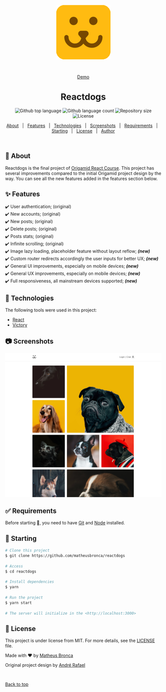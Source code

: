 <div align="center" id="top"> 
  <img src="./readme-media/icon.gif" alt="Reactdogs" />

&#xa0;

<a href="https://dogs.matheusbronca.com">Demo</a>

</div>

<h1 align="center">Reactdogs</h1>

<p align="center">
  <img alt="Github top language" src="https://img.shields.io/github/languages/top/matheusbronca/reactdogs?color=56BEB8">

  <img alt="Github language count" src="https://img.shields.io/github/languages/count/matheusbronca/reactdogs?color=56BEB8">

  <img alt="Repository size" src="https://img.shields.io/github/repo-size/matheusbronca/reactdogs?color=56BEB8">

  <img alt="License" src="https://img.shields.io/github/license/matheusbronca/reactdogs?color=56BEB8">

  <!-- <img alt="Github issues" src="https://img.shields.io/github/issues/{{YOUR_GITHUB_USERNAME}}/reactdogs?color=56BEB8" /> -->

  <!-- <img alt="Github forks" src="https://img.shields.io/github/forks/{{YOUR_GITHUB_USERNAME}}/reactdogs?color=56BEB8" /> -->

  <!-- <img alt="Github stars" src="https://img.shields.io/github/stars/{{YOUR_GITHUB_USERNAME}}/reactdogs?color=56BEB8" /> -->
</p>

<!-- Status -->

<!-- <h4 align="center">
	🚧  Reactdogs 🚀 Under construction...  🚧
</h4>

<hr> -->

<p align="center">
  <a href="#dart-about">About</a> &#xa0; | &#xa0; 
  <a href="#sparkles-features">Features</a> &#xa0; | &#xa0;
  <a href="#rocket-technologies">Technologies</a> &#xa0; | &#xa0;
  <a href="#camera-screenshots">Screenshots</a> &#xa0; | &#xa0;
  <a href="#white_check_mark-requirements">Requirements</a> &#xa0; | &#xa0;
  <a href="#checkered_flag-starting">Starting</a> &#xa0; | &#xa0;
  <a href="#memo-license">License</a> &#xa0; | &#xa0;
  <a href="https://github.com/matheusbronca" target="_blank">Author</a>
</p>

<br>

## :dart: About

Reactdogs is the final project of <a href="https://www.origamid.com/curso/react-completo/">Origamid React Course</a>. This project has several improvements compared to the initial Origamid project design by the way.
You can see all the new features added in the features section below.

## :sparkles: Features

:heavy_check_mark: User authentication; (original)\
:heavy_check_mark: New accounts; (original)\
:heavy_check_mark: New posts; (original)\
:heavy_check_mark: Delete posts; (original)\
:heavy_check_mark: Posts stats; (original)\
:heavy_check_mark: Infinite scrolling; (original)\
:heavy_check_mark: Image lazy loading, placeholder feature without layout reflow; <b><i>(new)</i></b>\
:heavy_check_mark: Custom router redirects accordingly the user inputs for better UX; <b><i>(new)</i></b>\
:heavy_check_mark: General UI improvements, especially on mobile devices; <b><i>(new)</i></b>\
:heavy_check_mark: General UX improvements, especially on mobile devices; <b><i>(new)</i></b>\
:heavy_check_mark: Full responsiveness, all mainstream devices supported; <b><i>(new)</i></b>

## :rocket: Technologies

The following tools were used in this project:

- [React](https://pt-br.reactjs.org/)
- [Victory](https://formidable.com/open-source/victory/)

## :camera: Screenshots

<img src="./readme-media/screenshot.png" alt="Reactdogs webapp">

## :white_check_mark: Requirements

Before starting :checkered_flag:, you need to have [Git](https://git-scm.com) and [Node](https://nodejs.org/en/) installed.

## :checkered_flag: Starting

```bash
# Clone this project
$ git clone https://github.com/matheusbronca/reactdogs

# Access
$ cd reactdogs

# Install dependencies
$ yarn

# Run the project
$ yarn start

# The server will initialize in the <http://localhost:3000>
```

## :memo: License

This project is under license from MIT. For more details, see the [LICENSE](LICENSE.md) file.

Made with :heart: by <a href="https://github.com/matheusbronca" target="_blank">Matheus Bronca</a>

Original project design by <a href="https://github.com/origamid" target="_blank">André Rafael</a>

&#xa0;

<a href="#top">Back to top</a>
